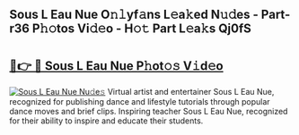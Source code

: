 ## Sous L Eau Nue O𝚗𝚕yf𝚊ns L𝚎a𝚔ed N𝚞𝚍es - Part-r36 P𝚑𝚘tos Vi𝚍𝚎o - H𝚘𝚝 Part L𝚎a𝚔s Qj0fS

# <h2><a href="http://kf24ys.oniu.top/?m=Sous+L+Eau+Nue">🔗👉 🔴 Sous L Eau Nue P𝚑ot𝚘𝚜 V𝚒d𝚎o</a></h2>

[![Sous L Eau Nue Nu𝚍e𝚜](https://i.imgur.com/0qMVB7G.gif)](http://kf24ys.oniu.top/?m=Sous+L+Eau+Nue)
Virtual artist and entertainer Sous L Eau Nue, recognized for publishing dance and lifestyle tutorials through popular dance moves and brief clips. Inspiring teacher Sous L Eau Nue, recognized for their ability to inspire and educate their students.  
